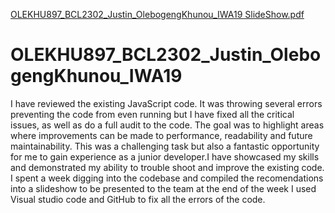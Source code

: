 [OLEKHU897_BCL2302_Justin_OlebogengKhunou_IWA19 SlideShow.pdf](https://github.com/OlebogengKhunou/OLEKHU897_BCL2302_Justin_OlebogengKhunou_IWA19/files/11407748/OLEKHU897_BCL2302_Justin_OlebogengKhunou_IWA19.SlideShow.pdf)
# OLEKHU897_BCL2302_Justin_OlebogengKhunou_IWA19
I have reviewed the existing JavaScript code. It was throwing several errors preventing the code from even running but I have fixed all the critical issues, as well as do a full audit to the code. The goal was to highlight areas where improvements can be made to performance, readability and future maintainability. This was a challenging task but also a fantastic opportunity for me to gain experience as a junior developer.I have showcased my skills and demonstrated my ability to trouble shoot and improve the existing code. I spent a week digging into the codebase and compiled the recomendations into a slideshow to be presented to the team at the end of the week
I used Visual studio code and GitHub to fix all the errors of the code.
